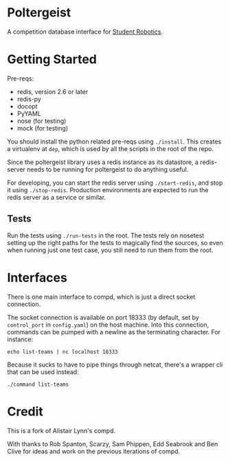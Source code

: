 # Poltergeist

A competition database interface for [Student Robotics](https://www.studentrobotics.org).

Getting Started
===============

Pre-reqs:

* redis, version 2.6 or later
* redis-py
* docopt
* PyYAML
* nose (for testing)
* mock (for testing)

You should install the python related pre-reqs using `./install`.
This creates a virtualenv at `dep`, which is used by all the scripts in
the root of the repo.

Since the poltergeist library uses a redis instance as its datastore, a
redis-server needs to be running for poltergeist to do anything useful.

For developing, you can start the redis server using `./start-redis`, and
stop it using `./stop-redis`. Production environments are expected to run
the redis server as a service or similar.

Tests
-----

Run the tests using `./run-tests` in the root. The tests rely on nosetest
setting up the right paths for the tests to magically find the sources,
so even when running just one test case, you still need to run them from
the root.

Interfaces
==========
There is one main interface to compd, which is just a direct socket connection.

The socket connection is available on port 18333 (by default, set by `control_port` in `config.yaml`)
on the host machine. Into this connection, commands can be pumped with a newline as the terminating character.
For instance:
~~~~
echo list-teams | nc localhost 18333
~~~~
Because it sucks to have to pipe things through netcat, there's a wrapper cli
that can be used instead:
~~~~
./command list-teams
~~~~

Credit
======

This is a fork of Alistair Lynn's compd.

With thanks to Rob Spanton, Scarzy, Sam Phippen, Edd Seabrook and Ben Clive
 for ideas and work on the previous iterations of compd.
